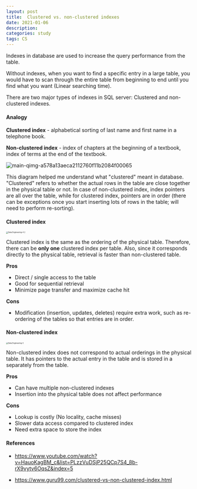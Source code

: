 ```yaml
---
layout: post
title:  Clustered vs. non-clustered indexes
date: 2021-01-06
description: 
categories: study
tags: CS
---
```


Indexes in database are used to increase the query performance from the table. 

Without indexes, when you want to find a specific entry in a large table, you would have to scan through the entire table from beginning to end until you find what you want (Linear searching time). 

There are two major types of indexes in SQL server: Clustered and non-clustered indexes.

#### Analogy 

**Clustered index** - alphabetical sorting of last name and first name in a telephone book.

**Non-clustered index** - index of chapters at the beginning of a textbook, index of terms at the end of the textbook. 

![main-qimg-a578a13aeca2112760f11b2084f00065](https://tva1.sinaimg.cn/large/0081Kckwgy1gmdset2pnfj30gq05tgm6.jpg)



This diagram helped me understand what "clustered" meant in database. "Clustered" refers to whether the actual rows in the table are close together in the physical table or not. In case of non-clustered index, index pointers are all over the table, while for clustered index, pointers are in order (there can be exceptions once you start inserting lots of rows in the table; will need to perform re-sorting). 



#### Clustered index

<img src="https://tva1.sinaimg.cn/large/0081Kckwgy1gmds9rdtnqj31750u041l.jpg" alt="Data Engineering-4 2" style="zoom: 33%;" />

Clustered index is the same as the ordering of the physical table. Therefore, there can be **only one** clustered index per table. Also, since it corresponds directly to the physical table, retrieval is faster than non-clustered table. 

**Pros**

* Direct / single access to the table
* Good for sequential retrieval 
* Minimize page transfer and maximize cache hit 

**Cons**

* Modification (insertion, updates, deletes) require extra work, such as re-ordering of the tables so that entries are in order.



#### Non-clustered index

<img src="https://tva1.sinaimg.cn/large/0081Kckwgy1gmds9fycxwj31it0u0aer.jpg" alt="Data Engineering-5" style="zoom:33%;" />

Non-clustered index does not correspond to actual orderings in the physical table. It has pointers to the actual entry in the table and is stored in a separately from the table. 



**Pros**

* Can have multiple non-clustered indexes
* Insertion into the physical table does not affect performance

**Cons**

* Lookup is costly (No locality, cache misses)
* Slower data access compared to clustered index
* Need extra space to store the index 



#### References 

* https://www.youtube.com/watch?v=HauoKagBM_c&list=PLzzVuDSjP25QCp7S4_8b-rX9vytv6OqsZ&index=5

* https://www.guru99.com/clustered-vs-non-clustered-index.html



